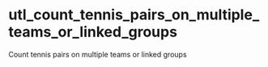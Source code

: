 # utl_count_tennis_pairs_on_multiple_teams_or_linked_groups
Count tennis pairs on multiple teams or linked groups
